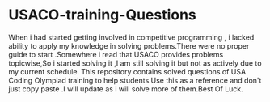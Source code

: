 # USACO-training-Questions
When i had started getting involved in competitive programming , i lacked ability to apply my knowledge in solving problems.There were no proper guide to start .Somewhere i read that USACO provides problems topicwise,So i started solving it ,I am still solving it but not as actively due to my current schedule. This repository contains solved questions of USA Coding Olympiad training to help students.Use this as a reference and don't just copy paste .I will update as i will solve more of them.Best Of Luck. 
